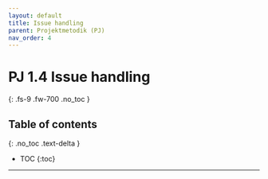 ```yaml
---
layout: default
title: Issue handling
parent: Projektmetodik (PJ)
nav_order: 4
---
```


# PJ 1.4 Issue handling
{: .fs-9 .fw-700 .no_toc }

## Table of contents
{: .no_toc .text-delta }

- TOC
{:toc}

---
